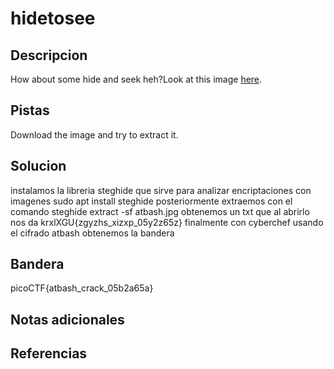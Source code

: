 # hidetosee


## Descripcion
How about some hide and seek heh?Look at this image [here](https://artifacts.picoctf.net/c/237/atbash.jpg).
## Pistas
Download the image and try to extract it.

## Solucion
instalamos la libreria steghide que sirve para analizar encriptaciones con imagenes
sudo apt install steghide
posteriormente extraemos con el comando
steghide extract -sf atbash.jpg
obtenemos un txt que al abrirlo nos da
krxlXGU{zgyzhs_xizxp_05y2z65z}
finalmente con cyberchef usando el cifrado atbash obtenemos la bandera
## Bandera
picoCTF{atbash_crack_05b2a65a}
## Notas adicionales


## Referencias
